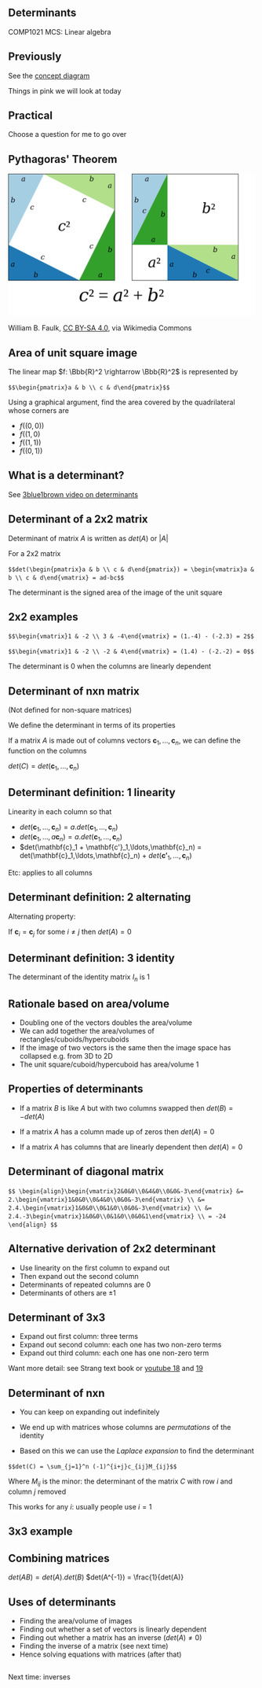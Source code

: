 <!-- .slide: data-background="#6A246D" -->

## Determinants

COMP1021 MCS: Linear algebra


## Previously

See the [concept diagram](https://github.com/stevenaeola/linalg_lectures/blob/7a1d5d947e3cea399d4b79471b43754e99c0f555/concepts.mmd)

Things in pink we will look at today


## Practical

Choose a question for me to go over


## Pythagoras' Theorem

![Graphical proof of Pythagoras theorem](Pythagoras-proof-anim.svg)

William B. Faulk, [CC BY-SA 4.0](https://creativecommons.org/licenses/by-sa/4.0), via Wikimedia Commons


## Area of unit square image

The linear map $f: \Bbb{R}^2 \rightarrow \Bbb{R}^2$ is represented by

`$$\begin{pmatrix}a & b \\ c & d\end{pmatrix}$$`

Using a graphical argument, find the area covered by the quadrilateral whose corners are

- $f((0,0))$
- $f((1,0)$
- $f((1,1))$
- $f((0,1))$


## What is a determinant?

See [3blue1brown video on determinants](https://www.youtube.com/watch?v=Ip3X9LOh2dk&list=PLZHQObOWTQDPD3MizzM2xVFitgF8hE_ab&index=6)


## Determinant of a 2x2 matrix

Determinant of matrix $A$ is written as $det(A)$ or $|A|$

For a 2x2 matrix 

`$$det(\begin{pmatrix}a & b \\ c & d\end{pmatrix}) = \begin{vmatrix}a & b \\ c & d\end{vmatrix} = ad-bc$$`

The determinant is the signed area of the image of the unit square


## 2x2 examples

`$$\begin{vmatrix}1 & -2 \\ 3 & -4\end{vmatrix} = (1.-4) - (-2.3) = 2$$`

`$$\begin{vmatrix}1 & -2 \\ -2 & 4\end{vmatrix} = (1.4) - (-2.-2) = 0$$`

The determinant is 0 when the columns are linearly dependent


## Determinant of nxn matrix

(Not defined for non-square matrices)

We define the determinant in terms of its properties

If a matrix $A$ is made out of columns vectors $\mathbf{c}_1,\ldots,\mathbf{c}_n$, we can define the function on the columns

$det(C) = det(\mathbf{c}_1,\ldots,\mathbf{c}_n)$ 


## Determinant definition: 1 linearity

Linearity in each column so that 
  - $det(\mathbf{c}_1,\ldots,\mathbf{c}_n) = a.det(\mathbf{c}_1,\ldots,\mathbf{c}_n)$ 
  - $det(\mathbf{c}_1,\ldots,a\mathbf{c}_n) = a.det(\mathbf{c}_1,\ldots,\mathbf{c}_n)$
  - $det(\mathbf{c}_1 + \mathbf{c'}_1,\ldots,\mathbf{c}_n) = det(\mathbf{c}_1,\ldots,\mathbf{c}_n) + $det(\mathbf{c'}_1,\ldots,\mathbf{c}_n)$

Etc: applies to all columns


## Determinant definition: 2 alternating

Alternating property: 

If $\mathbf{c}_i = \mathbf{c}_j$ for some $i \neq j$ then $det(A)=0$


## Determinant definition: 3 identity

The determinant of the identity matrix $I_n$ is 1


<!-- .slide: class="fragmented-lists" -->

## Rationale based on area/volume

- Doubling one of the vectors doubles the area/volume
- We can add together the area/volumes of rectangles/cuboids/hypercuboids
- If the image of two vectors is the same then the image space has collapsed e.g. from 3D to 2D
- The unit square/cuboid/hypercuboid has area/volume 1


<!-- .slide: class="fragmented-lists" -->

## Properties of determinants

- If a matrix $B$ is like $A$ but with two columns swapped then $det(B) = - det(A)$

- If a matrix $A$ has a column made up of zeros then $det(A)=0$

- If a matrix $A$ has columns that are linearly dependent then $det(A)=0$


## Determinant of diagonal matrix

`$$
\begin{align}\begin{vmatrix}2&0&0\\0&4&0\\0&0&-3\end{vmatrix} &= 
2.\begin{vmatrix}1&0&0\\0&4&0\\0&0&-3\end{vmatrix} \\
&= 2.4.\begin{vmatrix}1&0&0\\0&1&0\\0&0&-3\end{vmatrix} \\
&= 2.4.-3\begin{vmatrix}1&0&0\\0&1&0\\0&0&1\end{vmatrix} \\
= -24
\end{align}
$$`


## Alternative derivation of 2x2 determinant

- Use linearity on the first column to expand out
- Then expand out the second column
- Determinants of repeated columns are 0
- Determinants of others are $\pm1$


## Determinant of 3x3

- Expand out first column: three terms
- Expand out second column: each one has two non-zero terms
- Expand out third column: each one has one non-zero term

Want more detail: see Strang text book or [youtube 18](https://www.youtube.com/watch?v=srxexLishgY&list=PL221E2BBF13BECF6C&index=39) and [19](https://www.youtube.com/watch?v=23LLB9mNJvc&list=PL221E2BBF13BECF6C&index=41)


<!-- .slide: class="fragmented-lists" -->

## Determinant of nxn

- You can keep on expanding out indefinitely

- We end up with matrices whose columns are _permutations_ of the identity
- Based on this we can use the _Laplace expansion_ to find the determinant

`$$det(C) = \sum_{j=1}^n (-1)^{i+j}c_{ij}M_{ij}$$`

Where $M_{ij}$ is the minor: the determinant of the matrix $C$ with row $i$ and column $j$ removed

This works for any $i$: usually people use $i=1$


## 3x3 example




## Combining matrices

$det(AB) = det(A).det(B)$
$det(A^{-1}) = \frac{1}{det(A)}


<!-- .slide: class="fragmented-lists" -->

## Uses of determinants

- Finding the area/volume of images
- Finding out whether a set of vectors is linearly dependent
- Finding out whether a matrix has an inverse ($det(A)\neq 0$)
- Finding the inverse of a matrix (see next time)
- Hence solving equations with matrices (after that)


##

Next time: inverses

